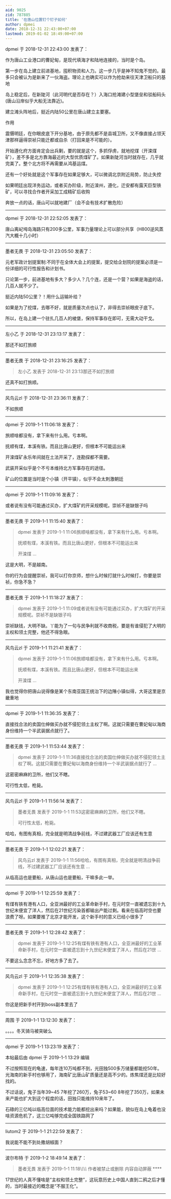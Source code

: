 ```yaml
---
aid: 9025
zid: 787885
title: '在唐山位置钉个钉子如何'
author: dpmei
date: 2018-12-31 22:43:00+07:00
lastmod: 2019-01-02 18:49:00+07:00
---
```


dpmei 于 2018-12-31 22:43:00 发表了：

作为唐山工业港口的曹妃甸，是现代填海才和陆地连接的，当时是个岛。

第一步在岛上建立前进基地，囤积物资和人力。这一步几乎是神不知鬼不觉的。最多只会被认为是新来了一伙海盗。理论上也确实可以作为抢劫来往天津卫船只的基地

岛上稳定后，在新陡河（此河明代是否存在？）入海口抢滩建小型堡垒和驳船码头(唐山沿岸似乎大船无法靠近)。

建立滩头阵地后，挺近内陆50公里在唐山建立主要塞。

作用

震慑明廷，在你眼皮底下开分基地，由于原先都不是县城卫所，又不像直接占领天津那样逼得崇祯只能迁都或自杀（打回来是不可能的）。

开始遵化府方面肯定会出兵剿，要的就是这个，多抓俘虏，就地挖煤（开滦煤矿），差不多是北方靠海最近的大型优质煤矿了。如果新陡河当时就存在，几乎就完美了。整个北方将不再需要从鸿基运煤。

还有一个好处就是这个军事存在如果足够大，可以微调北京附近局势，防止失控

如果明廷出现洋务运动，或者买办阶级，附近滦州，遵化，迁安都有露天巨型铁矿，可以寻找合作者开采加工成精矿后收购

奔放一点的话，唐山可以就地建厂（会不会有技术扩散危险）

---------

dpmei 于 2018-12-31 22:52:05 发表了：

唐山离屺坶岛海路只有200多公里，军事力量理论上可以部分共享（H800逆风蒸汽大概十几小时）

---------

墨者无畏 于 2018-12-31 23:05:50 发表了：

元老军政计划提案制:不同于在全体大会上的提案，提交给企划院的提案必须是一份详细的可行性报告和计划书。

只论第一步，前进基地有多大？多少人？几个连，还是一个营？如果是海盗的话，几百人就不少了。

挺近内陆50公里？！用什么运输补给？

如果是为了挖煤，去哪不好，就是质量次点也认了，非得去崇祯眼皮子底下。

所以，在岛上建一个驻扎几百人的棱堡，保持军事存在即可，无需大动干戈。

---------

左小乙 于 2018-12-31 23:13:17 发表了：

那还不如打旅顺

---------

墨者无畏 于 2018-12-31 23:16:25 发表了：

> 左小乙 发表于 2018-12-31 23:13那还不如打旅顺



还真不如打旅顺。

---------

风鸟云zl 于 2018-12-31 23:36:11 发表了：

不如旅顺

---------

dpmei 于 2019-1-1 11:06:18 发表了：

旅顺啥都没有，拿下来有什么用。亏本啊。

抚顺有煤，本溪有铁。而且比唐山更好，但根本不可能运出来

开滦煤矿永乐年间就在土法开采了，连勘探都不需要。

武装开采似乎是个不亏本维持北方军事存在的途径。

矿山的位置是当时是个小镇（开平镇），似乎不会太刺激朝廷

---------

dpmei 于 2019-1-1 11:09:16 发表了：

或者说有没有可能通过买办，扩大煤矿的开采规模呢。崇祯不是缺银子吗

---------

墨者无畏 于 2019-1-1 11:15:40 发表了：

> dpmei 发表于 2019-1-1 11:06旅顺啥都没有，拿下来有什么用。亏本啊。
> 
> 抚顺有煤，本溪有铁。而且比唐山更好，但根本不可能运出来
> 
> 开滦煤 ...



这是大明，不是越南。

你的行为会提醒崇祯，我可以打你京师，想什么时候打就什么时候打，你要是崇祯，你急不急？

---------

墨者无畏 于 2019-1-1 11:18:27 发表了：

> dpmei 发表于 2019-1-1 11:09或者说有没有可能通过买办，扩大煤矿的开采规模呢。崇祯不是缺银子吗



崇祯缺钱，大明不缺。丫能为了一句与民争利就不收商税，要是有谁侵犯了大明的主权和领土完整，他还不得急眼。

---------

风鸟云zl 于 2019-1-1 11:21:41 发表了：

> dpmei 发表于 2019-1-1 11:06旅顺啥都没有，拿下来有什么用。亏本啊。
> 
> 抚顺有煤，本溪有铁。而且比唐山更好，但根本不可能运出来
> 
> 开滦煤 ...



我也觉得你把唐山说得像是某个东南亚国王统治下的边陲小镇似得，大哥这里是京畿重地

---------

dpmei 于 2019-1-1 11:36:35 发表了：

直接找合法的卖国仕绅做买办就不侵犯领土主权了啊。这就只需要在曹妃甸以海商身份维持一个半武装据点就行了。

---------

墨者无畏 于 2019-1-1 11:53:44 发表了：

> dpmei 发表于 2019-1-1 11:36直接找合法的卖国仕绅做买办就不侵犯领土主权了啊。这就只需要在曹妃甸以海商身份维持一个半武装据点就行了 ...



这密密麻麻的卫所，他们又不瞎。

可行性太低，枪毙。

---------

风鸟云zl 于 2019-1-1 11:56:14 发表了：

> 墨者无畏 发表于 2019-1-1 11:53这密密麻麻的卫所，他们又不瞎。
> 
> 可行性太低，枪毙。



哈哈，有图有真相，完全就是明清战争前线，不过建武器工厂应该还有生意

---------

墨者无畏 于 2019-1-1 12:02:21 发表了：

> 风鸟云zl 发表于 2019-1-1 11:56哈哈，有图有真相，完全就是明清战争前线，不过建武器工厂应该还有生意 ...



从临高运也是要船，从唐山运也是要船，干嘛多此一举。

---------

dpmei 于 2019-1-1 12:25:59 发表了：

有煤有铁有港有人口，全亚洲最好的工业革命新手村，在元时空一直被遗忘到十九世纪末便宜了洋人，然后在21世纪污染首都输出产能过剩。看来在临高时空也要浪费了呀。如果要推了北京才能开发，这个新手村的意义已经小很多了

---------

墨者无畏 于 2019-1-1 12:28:42 发表了：

> dpmei 发表于 2019-1-1 12:25有煤有铁有港有人口，全亚洲最好的工业革命新手村，在元时空一直被遗忘到十九世纪末便宜了洋人，然后在21世 ...



不要这么念念不忘，好地方多了去了。

---------

风鸟云zl 于 2019-1-1 12:35:38 发表了：

> dpmei 发表于 2019-1-1 12:25有煤有铁有港有人口，全亚洲最好的工业革命新手村，在元时空一直被遗忘到十九世纪末便宜了洋人，然后在21世 ...



你这是把新手村开到boss副本里去了

---------

周围 于 2019-1-1 13:12:30 发表了：

。。。。冬天骑马被突破么

---------

dpmei 于 2019-1-1 13:23:19 发表了：

本帖最后由 dpmei 于 2019-1-1 13:29 编辑 

不过按照现在的龟速，每年连10万吨都不到，光田独500多万储量都能挖50年。光海南的新手村也够用了，海南矿比唐山矿质量还是高不少的。炼焦煤还是比较好找的。

不过话说，鬼子当年39~45 7年挖了260万，兔子53~60 8年挖了350万，如果未来产能也扩大到这个程度的话，田独只能维持10来年了。

石碌的三亿吨以临高位面的技术能力能都挖出来吗？如果能，貌似在岛上龟着也没啥资源危机了，这三亿吨够完成全国铁路网了

---------

liutom2 于 2019-1-1 21:22:59 发表了：

我说能不能不到处撒胡椒面？

---------

波尔布特 于 2019-1-2 18:49:14 发表了：

> 墨者无畏 发表于 2019-1-1 11:18\\*\\*\\*\\* 作者被禁止或删除 内容自动屏蔽 \*\*\*\*



17世纪的人真不懂啥是“主权和领土完整”，这玩意历史上中国人直到二鸦之后才懂的，当时最接近的概念是“不服王化”。

---------

